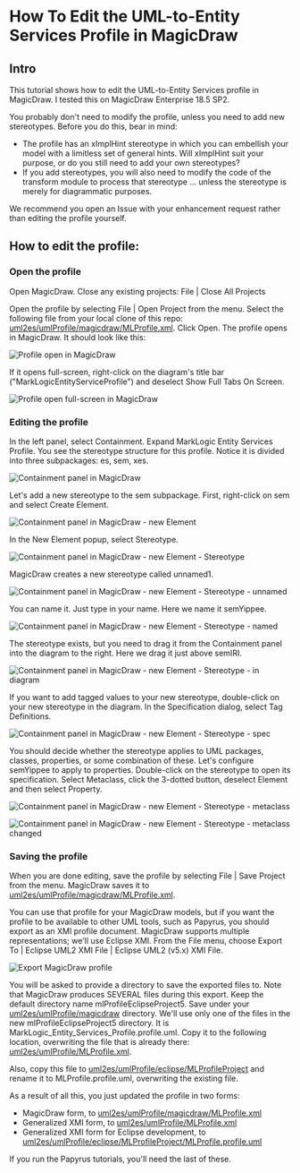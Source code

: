 # How To Edit the UML-to-Entity Services Profile in MagicDraw

## Intro
This tutorial shows how to edit the UML-to-Entity Services profile in MagicDraw. I tested this on MagicDraw Enterprise 18.5 SP2. 

You probably don't need to modify the profile, unless you need to add new stereotypes. Before you do this, bear in mind:
- The profile has an xImplHint stereotype in which you can embellish your model with a limitless set of general hints.  Will xImplHint suit your purpose, or do you still need to add your own stereotypes?
- If you add stereotypes, you will also need to modify the code of the transform module to process that stereotype ... unless the stereotype is merely for diagrammatic purposes.

We recommend you open an Issue with your enhancement request rather than editing the profile yourself.

## How to edit the profile:

### Open the profile

Open MagicDraw. Close any existing projects: File | Close All Projects

Open the profile by selecting File | Open Project from the menu. Select the following file from your local clone of this repo: [uml2es/umlProfile/magicdraw/MLProfile.xml](../umlProfile/magicdraw/MLProfile.xml). Click Open. The profile opens in MagicDraw. It should look like this:

![Profile open in MagicDraw](md_profile_afteropen.png)

If it opens full-screen, right-click on the diagram's title bar ("MarkLogicEntityServiceProfile") and deselect Show Full Tabs On Screen.

![Profile open full-screen in MagicDraw](md_profile_fullscreen.png)

### Editing the profile

In the left panel, select Containment. Expand MarkLogic Entity Services Profile. You see the stereotype structure for this profile. Notice it is divided into three subpackages: es, sem, xes.

![Containment panel in MagicDraw](md_profile_containment.png)

Let's add a new stereotype to the sem subpackage. First, right-click on sem and select Create Element.

![Containment panel in MagicDraw - new Element](md_profile_newelem.png)

In the New Element popup, select Stereotype.

![Containment panel in MagicDraw - new Element - Stereotype](md_profile_newelem_stereotype.png)

MagicDraw creates a new stereotype called unnamed1. 

![Containment panel in MagicDraw - new Element - Stereotype - unnamed](md_profile_newelem_unnamed.png)

You can name it. Just type in your name. Here we name it semYippee.

![Containment panel in MagicDraw - new Element - Stereotype - named](md_profile_newelem_named.png)

The stereotype exists, but you need to drag it from the Containment panel into the diagram to the right. Here we drag it just above semIRI.

![Containment panel in MagicDraw - new Element - Stereotype - in diagram](md_profile_newelem_canvas.png)

If you want to add tagged values to your new stereotype, double-click on your new stereotype in the diagram. In the Specification dialog, select Tag Definitions. 

![Containment panel in MagicDraw - new Element - Stereotype - spec](md_profile_newelem_spec.png)

You should decide whether the stereotype applies to UML packages, classes, properties, or some combination of these. Let's configure semYippee to apply to properties. Double-click on the stereotype to open its specification. Select Metaclass, click the 3-dotted button, deselect Element and then select Property. 

![Containment panel in MagicDraw - new Element - Stereotype - metaclass](md_profile_metaclass.png)

![Containment panel in MagicDraw - new Element - Stereotype - metaclass changed](md_profile_metaclass2.png)

### Saving the profile

When you are done editing, save the profile by selecting File | Save Project from the menu. MagicDraw saves it to [uml2es/umlProfile/magicdraw/MLProfile.xml](../umlProfile/magicdraw/MLProfile.xml). 

You can use that profile for your MagicDraw models, but if you want the profile to be available to other UML tools, such as Papyrus, you should export as an XMI profile document. MagicDraw supports multiple representations; we'll use Eclipse XMI. From the File menu, choose Export To | Eclipse UML2 XMI File | Eclipse UML2 (v5.x) XMI File.

![Export MagicDraw profile](md_profile_export.png)

You will be asked to provide a directory to save the exported files to. Note that MagicDraw produces SEVERAL files during this export. Keep the default directory name mlProfileEclipseProject5. Save under your [uml2es/umlProfile/magicdraw](../umlProfile/magicdraw) directory. We'll use only one of the files in the new mlProfileEclipseProject5 directory. It is MarkLogic_Entity_Services_Profile.profile.uml. Copy it to the following location, overwriting the file that is already there: [uml2es/umlProfile/MLProfile.xml](../umlProfile/MLProfile.xml). 

Also, copy this file to [uml2es/umlProfile/eclipse/MLProfileProject](../umlProfile/eclipse/MLProfileProject) and rename it to MLProfile.profile.uml, overwriting the existing file. 

As a result of all this, you just updated the profile in two forms:

- MagicDraw form, to [uml2es/umlProfile/magicdraw/MLProfile.xml](../umlProfile/magicdraw/MLProfile.xml)
- Generalized XMI form, to [uml2es/umlProfile/MLProfile.xml](../umlProfile/MLProfile.xml)
- Generalized XMI form for Eclipse development, to [uml2es/umlProfile/eclipse/MLProfileProject/MLProfile.profile.uml](../umlProfile/eclipse/MLProfileProject/MLProfile.profile.uml)

If you run the Papyrus tutorials, you'll need the last of these.

